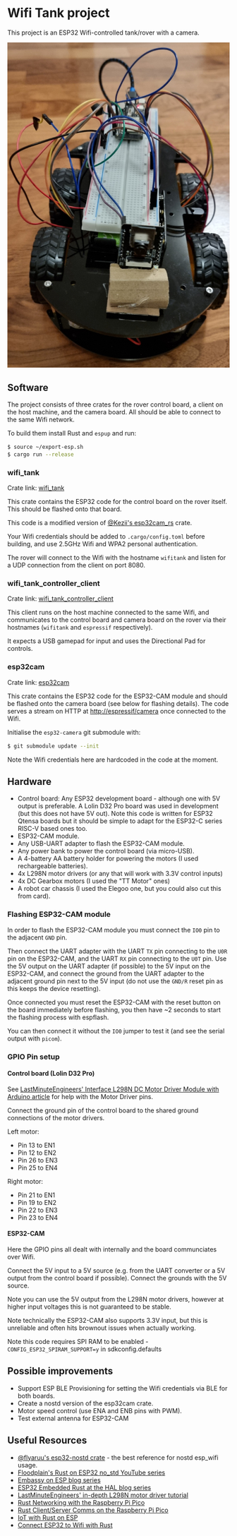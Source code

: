 # Wifi Tank project

This project is an ESP32 Wifi-controlled tank/rover with a camera.

![Frontal photo of built rover](./wifitank.jpg)

## Software

The project consists of three crates for the rover control board, a client on the host machine, and the camera board. All should be able to connect to the same Wifi network.

To build them install Rust and `espup` and run:

```bash
$ source ~/export-esp.sh
$ cargo run --release
```

### wifi_tank
Crate link: [wifi_tank](./wifi_tank/)

This crate contains the ESP32 code for the control board on the rover itself.
This should be flashed onto that board.

This code is a modified version of [@Kezii's esp32cam_rs](https://github.com/Kezii/esp32cam_rs) crate.

Your Wifi credentials should be added to `.cargo/config.toml` before building,
and use 2.5GHz Wifi and WPA2 personal authentication.

The rover will connect to the Wifi with the hostname `wifitank` and
listen for a UDP connection from the client on port 8080.

### wifi_tank_controller_client
Crate link: [wifi_tank_controller_client](./wifi_tank_controller_client/)

This client runs on the host machine connected to the same Wifi, and
communicates to the control board and camera board on the rover via
their hostnames (`wifitank` and `espressif` respectively).

It expects a USB gamepad for input and uses the Directional Pad for
controls.

### esp32cam
Crate link: [esp32cam](./esp32cam/)

This crate contains the ESP32 code for the ESP32-CAM module and should
be flashed onto the camera board (see below for flashing details). The
code serves a stream on HTTP at [http://espressif/camera](http://espressif/camera)
once connected to the Wifi.

Initialise the `esp32-camera` git submodule with:

```bash
$ git submodule update --init
```

Note the Wifi credentials here are hardcoded in the code at the moment.

## Hardware

- Control board: Any ESP32 development board - although one with 5V
  output is preferable. A Lolin D32 Pro board was used in development
  (but this does not have 5V out). Note this code is written for ESP32 Qtensa
  boards but it should be simple to adapt for the ESP32-C series RISC-V based ones too.
- ESP32-CAM module.
- Any USB-UART adapter to flash the ESP32-CAM module.
- Any power bank to power the control board (via micro-USB).
- A 4-battery AA battery holder for powering the motors (I used
  rechargeable batteries).
- 4x L298N motor drivers (or any that will work with 3.3V control inputs)
- 4x DC Gearbox motors (I used the "TT Motor" ones)
- A robot car chassis (I used the Elegoo one, but you could also cut
  this from card).

### Flashing ESP32-CAM module

In order to flash the ESP32-CAM module you must connect the `IO0` pin to
the adjacent `GND` pin.

Then connect the UART adapter with the UART `TX` pin connecting to the `U0R`
pin on the ESP32-CAM, and the UART `RX` pin connecting to the `U0T` pin.
Use the 5V output on the UART adapter (if possible) to the 5V input on the ESP32-CAM,
and connect the ground from the UART adapter to the adjacent ground pin
next to the 5V input (do not use the `GND/R` reset pin as this keeps the
device resetting).

Once connected you must reset the ESP32-CAM with the reset button on the
board immediately before flashing, you then have ~2 seconds to start the
flashing process with espflash.

You can then connect it without the `IO0` jumper to test it (and see the serial output with `picom`).

### GPIO Pin setup

#### Control board (Lolin D32 Pro)

See [LastMinuteEngineers' Interface L298N DC Motor Driver Module with Arduino article](https://lastminuteengineers.com/l298n-dc-stepper-driver-arduino-tutorial/) for help with the Motor Driver pins.

Connect the ground pin of the control board to the shared ground connections of the motor drivers.

Left motor:

- Pin 13 to EN1
- Pin 12 to EN2
- Pin 26 to EN3
- Pin 25 to EN4


Right motor:

- Pin 21 to EN1
- Pin 19 to EN2
- Pin 22 to EN3
- Pin 23 to EN4

#### ESP32-CAM

Here the GPIO pins all dealt with internally and the board communciates over Wifi.

Connect the 5V input to a 5V source (e.g. from the UART converter or a 5V output from the control board if possible).
Connect the grounds with the 5V source.

Note you can use the 5V output from the L298N motor drivers, however at higher input voltages this is not guaranteed to be stable.

Note technically the ESP32-CAM also supports 3.3V input, but this is unreliable and often hits brownout issues when actually working.

Note this code requires SPI RAM to be enabled - `CONFIG_ESP32_SPIRAM_SUPPORT=y` in sdkconfig.defaults

## Possible improvements

- Support ESP BLE Provisioning for setting the Wifi credentials via BLE for both
  boards.
- Create a nostd version of the esp32cam crate.
- Motor speed control (use ENA and ENB pins with PWM).
- Test external antenna for ESP32-CAM

## Useful Resources

- [@flyaruu's esp32-nostd crate](https://github.com/flyaruu/esp32-nostd) - the best reference for nostd esp_wifi usage.
- [Floodplain's Rust on ESP32 no_std YouTube series](https://www.youtube.com/watch?v=o8yNNVFzNnM&list=PL0U7YUX2VnBFbwTi96wUB1nZzPVN3HzgS)
- [Embassy on ESP blog series](https://dev.to/theembeddedrustacean/embassy-on-esp-gpio-5594)
- [ESP32 Embedded Rust at the HAL blog series](https://blog.theembeddedrustacean.com/esp32-embedded-rust-at-the-hal-gpio-interrupts)
- [LastMinuteEngineers' in-depth L298N motor driver tutorial](https://lastminuteengineers.com/l298n-dc-stepper-driver-arduino-tutorial/)
- [Rust Networking with the Raspberry Pi Pico](https://murraytodd.medium.com/rust-networking-with-the-raspberry-pi-pico-w-002384a5954b)
- [Rust Client/Server Comms on the Raspberry Pi Pico](https://murraytodd.medium.com/client-server-comms-on-the-raspberry-pi-pico-w-b0767ecfb4dc)
- [IoT with Rust on ESP](https://dev.to/theembeddedrustacean/iot-with-rust-on-esp-connecting-wifi-4be6)
- [Connect ESP32 to Wifi with Rust](https://medium.com/@rajeshpachaikani/connect-esp32-to-wifi-with-rust-7d12532f539b)
